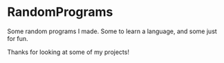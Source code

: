# RandomPrograms
 Some random programs I made. Some to learn a language, and some just for fun.

 Thanks for looking at some of my projects!
